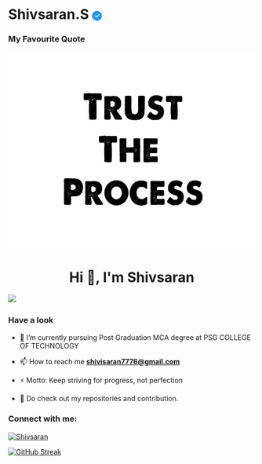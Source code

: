# Shivsaran.S <img align="center" src="images/check.png" height="20px" width="20px">
### My Favourite Quote
<img align="" src="images/Trust the process.jpg" height="400px" width="1000px">

#

<h1 align="center">Hi 👋, I'm Shivsaran</h1>

![](https://komarev.com/ghpvc/?username=Shivsaran776&color=orange&style=flat-square)

### Have a look
- 🔭 I’m currently pursuing Post Graduation MCA degree at PSG COLLEGE OF TECHNOLOGY

- 📫 How to reach me **shivisaran7776@gmail.com**

- ⚡ Motto: Keep striving for progress, not perfection

- 📄 Do check out my repositories and contribution.

<h3 align="left">Connect with me:</h3>
<p align="left">
<a href="www.linkedin.com/in/shivsaran-s-998913254" target="blank"><img align="center" src="https://raw.githubusercontent.com/rahuldkjain/github-profile-readme-generator/master/src/images/icons/Social/linked-in-alt.svg" alt="Shivsaran" height="30" width="40" /></a>
</p>


[![GitHub Streak](https://github-readme-streak-stats.herokuapp.com?user=Shivsaran7776&theme=apprentice&hide_border=true&date_format=j%20M%5B%20Y%5D)](https://git.io/streak-stats)
